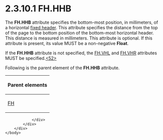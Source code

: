 <html dir="LTR" xmlns:mshelp="http://msdn.microsoft.com/mshelp" xmlns:ddue="http://ddue.schemas.microsoft.com/authoring/2003/5" xmlns:xlink="http://www.w3.org/1999/xlink" xmlns:tool="http://www.microsoft.com/tooltip">
    <head>
        <meta http-equiv="Content-Type" content="text/html; CHARSET=utf-8"></meta>
        <meta name="save" content="history"></meta>
        <title>2.3.10.1 FH.HHB</title>
        <xml>
            <mshelp:toctitle title="2.3.10.1 FH.HHB"></mshelp:toctitle>
            <mshelp:rltitle title="[MS-RGDI]: FH.HHB"></mshelp:rltitle>
            <mshelp:keyword index="A" term="ded6ecf4-c2c4-4045-81e6-f332253b8572"></mshelp:keyword>
            <mshelp:attr name="DCSext.ContentType" value="open specification"></mshelp:attr>
            <mshelp:attr name="AssetID" value="ded6ecf4-c2c4-4045-81e6-f332253b8572"></mshelp:attr>
            <mshelp:attr name="TopicType" value="kbRef"></mshelp:attr>
            <mshelp:attr name="DCSext.Title" value="[MS-RGDI]: FH.HHB" />
        </xml>
    </head>
    <body>
        <div id="header">
            <h1 class="heading">2.3.10.1 FH.HHB</h1>
        </div>
        <div id="mainSection">
            <div id="mainBody">
                <div id="allHistory" class="saveHistory"></div>
                <div id="sectionSection0" class="section" name="collapseableSection">
                    

<p>The <b>FH.HHB</b> attribute specifies the bottom-most
position, in millimeters, of a horizontal <a href="557e6223-9107-4be3-9f7c-b83beb5d16fc.htm#gt_fa3c2e3f-8831-427d-b84d-d61744433876">fixed header</a>. This
attribute specifies the distance from the top of the page to the bottom
position of the bottom-most horizontal header. This distance is measured in
millimeters. This attribute is optional. If this attribute is present, its
value MUST be a non-negative <b>Float</b>. </p>

<p>If the <b>FH.HHB</b> attribute is not specified, the <a href="0b694c86-a5c7-4eac-8df9-9c428133afed.htm">FH.VHL</a> and <a href="33a888b7-96d3-48fa-9c59-a671e272598a.htm">FH.VHR</a> attributes MUST be
specified.<a id="Appendix_A_Target_52"></a><a href="5f16d945-e8a0-4cc3-9547-1c8f3e568219.htm#Appendix_A_52" aria-label="Product behavior note 52">&lt;52&gt;</a></p>

<p>Following is the parent element of the <b>FH.HHB</b>
attribute.</p>

<table>
 <thead>
  <tr>
   <th>
   <p>Parent elements</p>
   </th>
  </tr>
 </thead>
 <tr>
  <td>
  <p><a href="f90c5ba0-774f-4e7b-bdf1-8cba9df68169.htm">FH</a></p>
  </td>
 </tr>
</table>


                </div>
            </div>
        </div>
    </body>
</html>